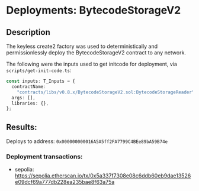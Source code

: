 # Deployments: BytecodeStorageV2

## Description

The keyless create2 factory was used to deterministically and permissionlessly deploy the BytecodeStorageV2 contract to any network.

The following were the inputs used to get initcode for deployment, via `scripts/get-init-code.ts`:

```typescript
const inputs: T_Inputs = {
  contractName:
    "contracts/libs/v0.8.x/BytecodeStorageV2.sol:BytecodeStorageReader",
  args: [],
  libraries: {},
};
```

## Results:

Deploys to address: `0x000000000016A5A5ff2FA7799C4BEe89bA59B74e`

### Deployment transactions:

- sepolia: https://sepolia.etherscan.io/tx/0x5a337f7308e08c6ddb60eb9dae13526e09dcf69a777db228ea235bae8f63a75a
